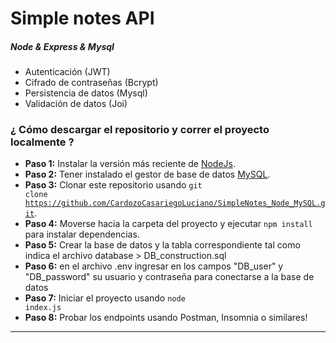 # Simple notes API

#####  Node & Express & Mysql

* Autenticación (JWT)
* Cifrado de contraseñas (Bcrypt)
* Persistencia de datos (Mysql)
* Validación de datos (Joi)

### ¿ Cómo descargar el repositorio y correr el proyecto localmente ? 
* **Paso 1:** Instalar la versión más reciente de [NodeJs](https://nodejs.org/es/).
* **Paso 2:** Tener instalado el gestor de base de datos [MySQL](https://www.mysql.com/).
* **Paso 3:** Clonar este repositorio usando <code>git clone https://github.com/CardozoCasariegoLuciano/SimpleNotes_Node_MySQL.git</code>.
* **Paso 4:** Moverse hacia la carpeta del proyecto y ejecutar <code>npm install</code> para instalar dependencias.
*  **Paso 5:**  Crear la base de datos y la tabla correspondiente tal como indica el archivo 
database > DB_construction.sql
*  **Paso 6:**  en el archivo .env ingresar en los campos "DB_user" y "DB_password" su usuario y contraseña para conectarse a la base de datos
* **Paso 7:** Iniciar el proyecto usando <code>node index.js</code>
* **Paso 8:** Probar los endpoints usando Postman, Insomnia o similares!

___
